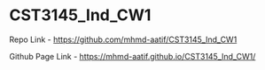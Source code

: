 # CST3145_Ind_CW1

Repo Link - https://github.com/mhmd-aatif/CST3145_Ind_CW1

Github Page Link - https://mhmd-aatif.github.io/CST3145_Ind_CW1/
